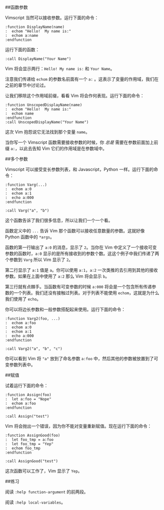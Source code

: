 ##函数参数

Vimscript 当然可以接收参数。运行下面的命令：

```vim
:function DisplayName(name)
:  echom "Hello!  My name is:"
:  echom a:name
:endfunction
```

运行下面的函数：

```vim
:call DisplayName("Your Name")
```

Vim 将会显示两行：`Hello! My name is:` 和 `Your Name`。

注意我们传递给 `echom` 的参数名前面有一个 `a:` 。这表示了变量的作用域，我们在之前的章节中讨论过。

让我们移除这个作用域前缀，看看 Vim 将会作何表现。运行下面的命令：

```vim
:function UnscopedDisplayName(name)
:  echom "Hello!  My name is:"
:  echom name
:endfunction
:call UnscopedDisplayName("Your Name")
```

这次 Vim 抱怨说它无法找到那个变量 `name`。

当你写一个 Vimscript 函数需要接收参数的时候，你 *总是* 需要在参数前面加上前缀 `a:`，以此去告知 Vim 它们的作用域是在参数域中。

##多个参数

Vimscript 可以接受变长参数列表，和 Javascript，Python 一样。运行下面的命令：

```vim
:function Varg(...)
:  echom a:0
:  echom a:1
:  echo a:000
:endfunction

:call Varg("a", "b")
```

这个函数告诉了我们很多信息，所以让我们一个一个看。

函数定义中的 `...` 告诉 Vim 那个函数可以接收任意数量的参数。这就好像 Python 函数中的 `*args`。

函数的第一行输出了 `a:0` 的消息，显示了 `2`。当你在 Vim 中定义了一个接收可变参数的函数时，`a:0` 显示的是所有接收到的参数个数。这这个例子中我们传递了两个参数到 `Varg` 所以 Vim 显示了 `2`。

第二行显示了 `a:1` 值是 `a`。你可以使用 `a:1`，`a:2` 一次类推的去引用到其他的接收参数。如果在上面中使用了 `a:2` 那么 Vim 将会显示 `b`。

第三行就有点棘手。当函数有可变参数的时候 `a:000` 将会是一个包含所有传递参数的一个列表。我们还没有接触过列表。对于列表不能使用 `echom`，这就是为什么我们使用了 `echo`。

你可以将边长参数和一般参数搭配起来使用。运行下面的命令：

```vim
:function Varg2(foo, ...)
:  echom a:foo
:  echom a:0
:  echom a:1
:  echo a:000
:endfunction

:call Varg2("a", "b", "c")
```

你可以看到 Vim 将 `"a"` 放到了命名参数 `a:foo` 中，然后其他的参数被放置到了可变参数列表中。

##赋值

试着运行下面的命令：

```vim
:function Assign(foo)
:  let a:foo = "Nope"
:  echom a:foo
:endfunction

:call Assign("test")
```

Vim 将会抛出一个错误，因为你不能对变量重新赋值。现在运行下面的命令：

```vim
:function AssignGood(foo)
:  let foo_tmp = a:foo
:  let foo_tmp = "Yep"
:  echom foo_tmp
:endfunction

:call AssignGood("test")
```

这次函数可以工作了，Vim 显示了 `Yep`。

##练习

阅读 `:help function-argument` 的前两段。

阅读 `:help local-variables`。
